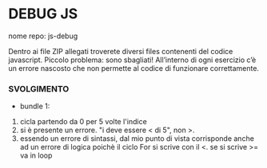 DEBUG JS
===
nome repo: js-debug

Dentro ai file ZIP allegati troverete diversi files contenenti del codice javascript. Piccolo problema: sono sbagliati! All’interno di ogni esercizio c’è un errore nascosto che non permette al codice di funzionare correttamente.


### SVOLGIMENTO
- bundle 1:
1. cicla partendo da 0 per 5 volte l'indice
2. si è presente un errore. "i deve essere < di 5", non >.
3. essendo un errore di sintassi, dal mio punto di vista corrisponde anche ad un errore di logica poichè il ciclo For si scrive con il <. se si scrive >=  va in loop
